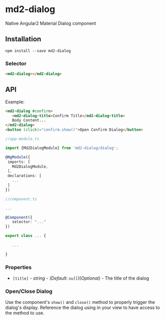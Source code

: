 # md2-dialog

Native Angular2 Material Dialog component

## Installation
`npm install --save md2-dialog`

### Selector

```html
<md2-dialog></md2-dialog>
```

## API

Example:
 
 ```html
<md2-dialog #confirm>
	<md2-dialog-title>Confirm Title</md2-dialog-title>
	Body Content...
</md2-dialog>
<button (click)="confirm.show()">Open Confirm Dialog</button>
 ```
 ```ts
//app-module.ts

import {Md2DialogModule} from 'md2-dialog/dialog';

@NgModule({
  imports: [
    Md2DialogModule,
  ],
  declarations: [
    ...
  ]  
})

//component.ts

...

@Component({
    selector: "..."
})

export class ... {
    
    ...

}
 ```


### Properties

  - `[title]` _- string - (Default: `null`)(Optional)_ - The title of the dialog


### Open/Close Dialog
Use the component's `show()` and `close()` method to properly trigger the dialog's display. Reference the dialog using in your view to have access to the method to use.